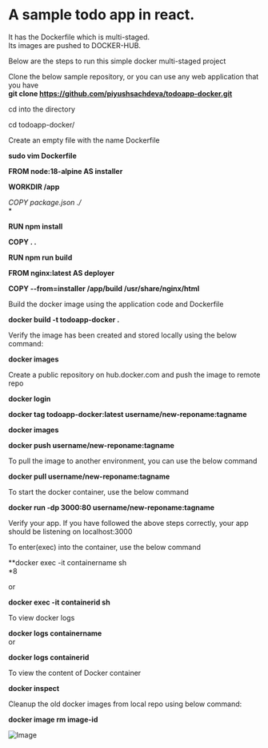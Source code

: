 # A sample todo app in react. </br>
It has the Dockerfile which is multi-staged.</br>
Its images are pushed to DOCKER-HUB.

Below are the steps to run this simple docker multi-staged project</br>

Clone the below sample repository, or you can use any web application that you have </br>
**git clone https://github.com/piyushsachdeva/todoapp-docker.git** </br>

cd into the directory </br>

cd todoapp-docker/ </br>

Create an empty file with the name Dockerfile </br>

**sudo vim  Dockerfile** </br>

**FROM node:18-alpine AS installer</br>**

**WORKDIR /app</br>**

**COPY package*.json ./</br>**

**RUN npm install</br>**
 
**COPY . .</br>**

**RUN npm run build</br>**

**FROM nginx:latest AS deployer </br>**

**COPY --from=installer /app/build /usr/share/nginx/html</br>**

Build the docker image using the application code and Dockerfile</br>

**docker build -t todoapp-docker .</br>**

Verify the image has been created and stored locally using the below command:</br>

**docker images</br>**

Create a public repository on hub.docker.com and push the image to remote repo</br>

**docker login</br>**

**docker tag todoapp-docker:latest username/new-reponame:tagname</br>**

**docker images</br>**

**docker push username/new-reponame:tagname</br>**

To pull the image to another environment, you can use the below command</br>

**docker pull username/new-reponame:tagname</br>**

To start the docker container, use the below command</br>

**docker run -dp 3000:80 username/new-reponame:tagname</br>**

Verify your app. If you have followed the above steps correctly, your app should be listening on localhost:3000</br>

To enter(exec) into the container, use the below command</br>

**docker exec -it containername sh</br>*8

or</br>

**docker exec -it containerid sh</br>**

To view docker logs</br>

**docker logs containername</br>**
or</br>

**docker logs containerid</br>**

To view the content of Docker container</br>

**docker inspect</br>**

Cleanup the old docker images from local repo using below command:</br>

**docker image rm image-id </br>**

![Image](https://github.com/user-attachments/assets/f6969df4-3b1a-4ddb-bba6-1675c1ecaa63)
